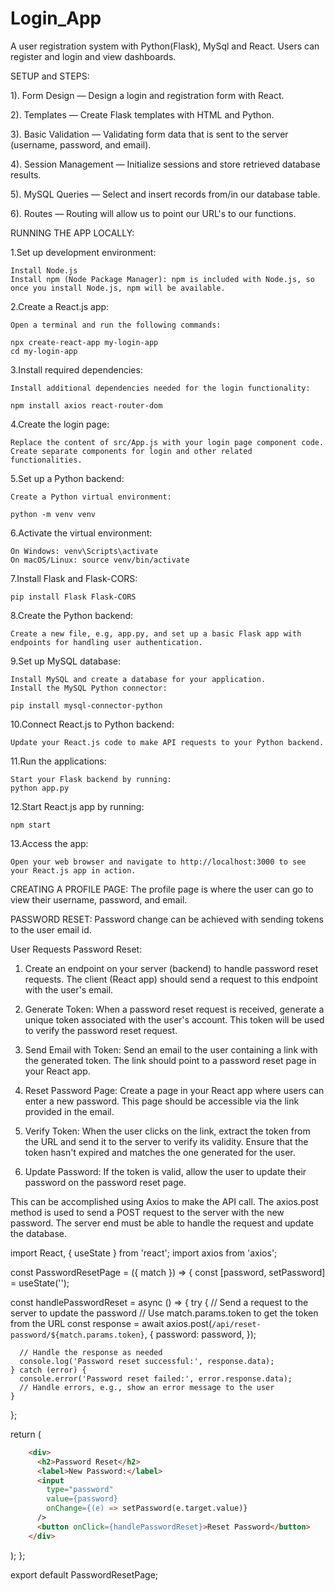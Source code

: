 # Login_App 
A user registration system with Python(Flask), MySql and React. Users can register and login and view dashboards.

SETUP and STEPS:

1). Form Design — Design a login and registration form with React.

2). Templates — Create Flask templates with HTML and Python.

3). Basic Validation — Validating form data that is sent to the server (username, password, and email).

4). Session Management — Initialize sessions and store retrieved database results.

5). MySQL Queries — Select and insert records from/in our database table.

6). Routes — Routing will allow us to point our URL's to our functions.

RUNNING THE APP LOCALLY:

1.Set up  development environment:

    Install Node.js
    Install npm (Node Package Manager): npm is included with Node.js, so once you install Node.js, npm will be available.

2.Create a React.js app:

    Open a terminal and run the following commands:

    npx create-react-app my-login-app
    cd my-login-app

3.Install required dependencies:

    Install additional dependencies needed for the login functionality:

    npm install axios react-router-dom

4.Create the login page:

    Replace the content of src/App.js with your login page component code. Create separate components for login and other related functionalities.

5.Set up a Python backend:

    Create a Python virtual environment:

    python -m venv venv

6.Activate the virtual environment:

    On Windows: venv\Scripts\activate
    On macOS/Linux: source venv/bin/activate

7.Install Flask and Flask-CORS:

    pip install Flask Flask-CORS

8.Create the Python backend:

    Create a new file, e.g, app.py, and set up a basic Flask app with endpoints for handling user authentication.

9.Set up MySQL database:

    Install MySQL and create a database for your application.
    Install the MySQL Python connector:

    pip install mysql-connector-python

10.Connect React.js to Python backend:

    Update your React.js code to make API requests to your Python backend.

11.Run the applications:

    Start your Flask backend by running:
    python app.py

12.Start React.js app by running:

    npm start

13.Access the app:

    Open your web browser and navigate to http://localhost:3000 to see your React.js app in action.

CREATING A PROFILE PAGE:
The profile page is where the user can go to view their username, password, and email.

PASSWORD RESET:
Password change can be achieved with sending tokens to the user email id.
   
User Requests Password Reset:
1. Create an endpoint on your server (backend) to handle password reset requests. The client (React app) should send a request to this endpoint with the user's email.

2. Generate Token:
 When a password reset request is received, generate a unique token associated with the user's account. This token will be used to verify the password reset request.

3. Send Email with Token:
Send an email to the user containing a link with the generated token. The link should point to a password reset page in your React app.

4. Reset Password Page:
Create a page in your React app where users can enter a new password. This page should be accessible via the link provided in the email.

5. Verify Token:
When the user clicks on the link, extract the token from the URL and send it to the server to verify its validity. Ensure that the token hasn't expired and matches the one generated for the user.

6. Update Password:
 If the token is valid, allow the user to update their password on the password reset page.

This can be accomplished using Axios to make the API call. The axios.post method is used to send a POST request to the server with the new password. The server end must be able to handle the request and update the database.

import React, { useState } from 'react';
import axios from 'axios';

const PasswordResetPage = ({ match }) => {
  const [password, setPassword] = useState('');

  const handlePasswordReset = async () => {
    try {
      // Send a request to the server to update the password
      // Use match.params.token to get the token from the URL
      const response = await axios.post(`/api/reset-password/${match.params.token}`, {
        password: password,
      });

      // Handle the response as needed
      console.log('Password reset successful:', response.data);
    } catch (error) {
      console.error('Password reset failed:', error.response.data);
      // Handle errors, e.g., show an error message to the user
    }
  };

  return (
```html  
    <div>
      <h2>Password Reset</h2>
      <label>New Password:</label>
      <input
        type="password"
        value={password}
        onChange={(e) => setPassword(e.target.value)}
      />
      <button onClick={handlePasswordReset}>Reset Password</button>
    </div>
```
  );
};

export default PasswordResetPage;

